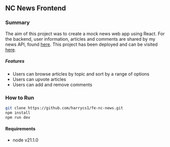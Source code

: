 ## NC News Frontend
### Summary
The aim of this project was to create a mock news web app using React.
For the backend, user information, articles and comments are shared by my news API, found [here](https://github.com/harrycs1/news-api).
This project has been deployed and can be visited [here](https://genuine-moxie-f0c988.netlify.app).

##### Features
- Users can browse articles by topic and sort by a range of options
- Users can upvote articles
- Users can add and remove comments

### How to Run
```bash
git clone https://github.com/harrycs1/fe-nc-news.git
npm install
npm run dev
```

#### Requirements
- node v21.1.0
